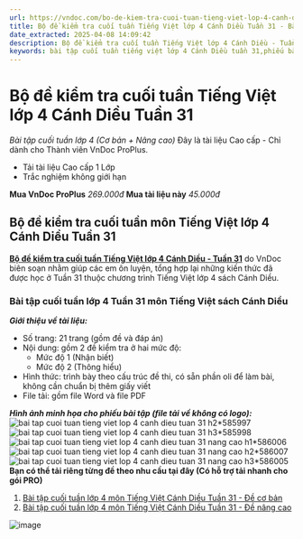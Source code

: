```yaml
---
url: https://vndoc.com/bo-de-kiem-tra-cuoi-tuan-tieng-viet-lop-4-canh-dieu-tuan-31-318614
title: Bộ đề kiểm tra cuối tuần Tiếng Việt lớp 4 Cánh Diều Tuần 31 - Bài tập cuối tuần lớp 4 (Cơ bản + Nâng cao) - VnDoc.com
date_extracted: 2025-04-08 14:09:42
description: Bộ đề kiểm tra cuối tuần Tiếng Việt lớp 4 Cánh Diều - Tuần 31 với 2 mức độ (nhận biết - thông hiểu) được VnDoc biên soạn nhằm giúp các em học sinh tham khảo, luyện tập kiến thức môn Tiếng Việt 4.
keywords: bài tập cuối tuần tiếng việt lớp 4 Cánh Diều tuần 31,phiếu bài tập tiếng việt lớp 4 tuần 31,đề kiểm tra cuối tuần Tiếng Việt lớp 4 Cánh Diều,Phiếu bài tập cuối tuần lớp 4 môn Tiếng Việt,Đề kiểm tra cuối tuần môn Tiếng Việt lớp 4 Tuần 31,Đề kiểm tra cuối tuần môn Tiếng Việt lớp 4,giải bài tập tiếng việt lớp 4,bài tập tiếng việt lớp 4,giải tiếng việt lớp 4,bài tập cuối tuần lớp 4,bài tập cuối tuần lớp 4 chân trời,phiếu bài tập cuối tuần lớp 4
---
```


# Bộ đề kiểm tra cuối tuần Tiếng Việt lớp 4 Cánh Diều Tuần 31
 _Bài tập cuối tuần lớp 4 \(Cơ bản + Nâng cao\)_
Đây là tài liệu Cao cấp - Chỉ dành cho Thành viên VnDoc ProPlus.
  * Tải tài liệu Cao cấp 1 Lớp
  * Trắc nghiệm không giới hạn

**Mua VnDoc ProPlus** _269.000đ_ **Mua tài liệu này** _45.000đ_
## **Bộ đề kiểm tra cuối tuần môn Tiếng Việt lớp 4 Cánh Diều Tuần 31**
[**Bộ đề kiểm tra cuối tuần Tiếng Việt lớp 4 Cánh Diều - Tuần 31**](<https://vndoc.com/bo-de-kiem-tra-cuoi-tuan-tieng-viet-lop-4-canh-dieu-tuan-31-318614>) do VnDoc biên soạn nhằm giúp các em ôn luyện, tổng hợp lại những kiến thức đã được học ở Tuần 31 thuộc chương trình Tiếng Việt lớp 4 sách Cánh Diều.
### **Bài tập cuối tuần lớp 4 Tuần 31 môn Tiếng Việt sách Cánh Diều**
 _**Giới thiệu về tài liệu:**_
  * Số trang: 21 trang \(gồm đề và đáp án\)
  * Nội dung: gồm 2 đề kiểm tra ở hai mức độ:
    * Mức độ 1 \(Nhận biết\)
    * Mức độ 2 \(Thông hiểu\)
  * Hình thức: trình bày theo cấu trúc đề thi, có sẵn phần oli để làm bài, không cần chuẩn bị thêm giấy viết
  * File tải: gồm file Word và file PDF

 _**Hình ảnh minh họa cho phiếu bài tập \(file tải về không có logo\):**_
![bai tap cuoi tuan tieng viet lop 4 canh dieu tuan 31 h2*585997](https://i.vdoc.vn/data/image/2024/04/15/bai-tap-cuoi-tuan-tieng-viet-lop-4-canh-dieu-tuan-31-h2.jpg)![bai tap cuoi tuan tieng viet lop 4 canh dieu tuan 31 h3*585998](https://i.vdoc.vn/data/image/2024/04/15/bai-tap-cuoi-tuan-tieng-viet-lop-4-canh-dieu-tuan-31-h3.jpg)![bai tap cuoi tuan tieng viet lop 4 canh dieu tuan 31 nang cao h1*586006](https://i.vdoc.vn/data/image/2024/04/15/bai-tap-cuoi-tuan-tieng-viet-lop-4-canh-dieu-tuan-31-nang-cao-h1.jpg)![bai tap cuoi tuan tieng viet lop 4 canh dieu tuan 31 nang cao h2*586007](https://i.vdoc.vn/data/image/2024/04/15/bai-tap-cuoi-tuan-tieng-viet-lop-4-canh-dieu-tuan-31-nang-cao-h2.jpg)![bai tap cuoi tuan tieng viet lop 4 canh dieu tuan 31 nang cao h3*586005](https://i.vdoc.vn/data/image/2024/04/15/bai-tap-cuoi-tuan-tieng-viet-lop-4-canh-dieu-tuan-31-nang-cao-h3.jpg)
**Bạn có thể tải riêng từng đề theo nhu cầu tại đây \(Có hỗ trợ tải nhanh cho gói PRO\)**
  1. [Bài tập cuối tuần lớp 4 môn Tiếng Việt Cánh Diều Tuần 31 - Đề cơ bản](<https://vndoc.com/bai-tap-cuoi-tuan-tieng-viet-lop-4-canh-dieu-tuan-31-318609>)
  2. [Bài tập cuối tuần lớp 4 môn Tiếng Việt Cánh Diều Tuần 31 - Đề nâng cao](<https://vndoc.com/bai-tap-cuoi-tuan-tieng-viet-lop-4-canh-dieu-tuan-31-nang-cao-318611>)

![image](https://i.vdoc.vn/data/image/2024/02/24/Order-Tai-lieu.png)
